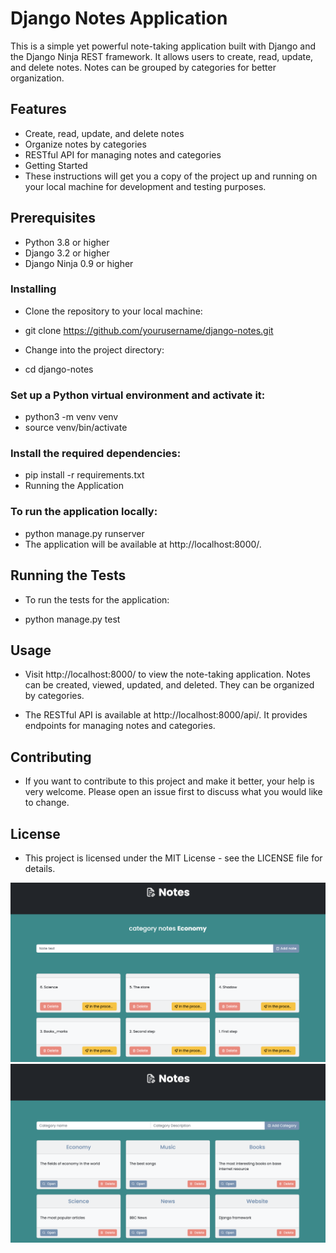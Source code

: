 # Django Notes Application
This is a simple yet powerful note-taking application built with Django and the Django Ninja REST framework. It allows users to create, read, update, and delete notes. Notes can be grouped by categories for better organization.

## Features
- Create, read, update, and delete notes
- Organize notes by categories
- RESTful API for managing notes and categories
- Getting Started
- These instructions will get you a copy of the project up and running on your local machine for development and testing purposes.

## Prerequisites
- Python 3.8 or higher
- Django 3.2 or higher
- Django Ninja 0.9 or higher

### Installing
- Clone the repository to your local machine:

- git clone https://github.com/yourusername/django-notes.git
- Change into the project directory:

- cd django-notes

### Set up a Python virtual environment and activate it:

- python3 -m venv venv
- source venv/bin/activate

### Install the required dependencies:

- pip install -r requirements.txt
- Running the Application

### To run the application locally:

- python manage.py runserver
- The application will be available at http://localhost:8000/.

## Running the Tests
- To run the tests for the application:

- python manage.py test

## Usage
- Visit http://localhost:8000/ to view the note-taking application. Notes can be created, viewed, updated, and deleted. They can be organized by categories.

- The RESTful API is available at http://localhost:8000/api/. It provides endpoints for managing notes and categories.

## Contributing
- If you want to contribute to this project and make it better, your help is very welcome. Please open an issue first to discuss what you would like to change.

## License
- This project is licensed under the MIT License - see the LICENSE file for details.

![Demo GIF](1.png)
![Demo GIF](2.png)
